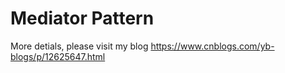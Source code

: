 # Mediator Pattern

More detials, please visit my blog <https://www.cnblogs.com/yb-blogs/p/12625647.html>
